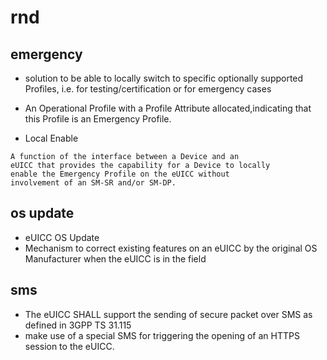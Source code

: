 # rnd

## emergency

* solution to be able to locally switch to specific optionally supported Profiles, i.e. for testing/certification or for emergency cases
* An Operational Profile with a Profile Attribute allocated,indicating that this Profile is an Emergency Profile.

* Local Enable
```
A function of the interface between a Device and an
eUICC that provides the capability for a Device to locally
enable the Emergency Profile on the eUICC without
involvement of an SM-SR and/or SM-DP.
```

## os update

* eUICC OS Update
* Mechanism to correct existing features on an eUICC by the original OS Manufacturer when the eUICC is in the field

## sms
* The eUICC SHALL support the sending of secure packet over SMS as defined in 3GPP TS 31.115 
* make use of a special SMS for triggering the opening of an HTTPS session to the eUICC.

